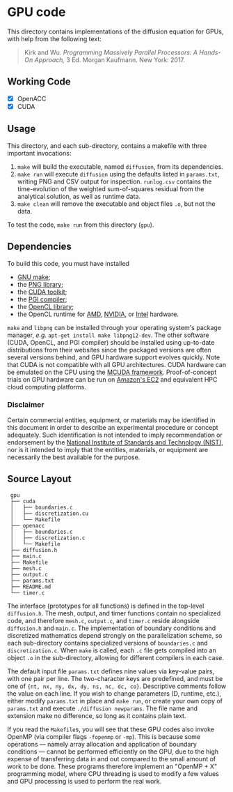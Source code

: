 # GPU code

This directory contains implementations of the diffusion equation for GPUs, with help from the following text:
> Kirk and Wu. *Programming Massively Parallel Processors: A Hands-On Approach,* 3 Ed. Morgan Kaufmann. New York: 2017.

## Working Code

 - [x] OpenACC
 - [x] CUDA

## Usage

This directory, and each sub-directory, contains a makefile with three important invocations:
 1. ```make``` will build the executable, named ```diffusion```, from its dependencies.
 2. ```make run``` will execute ```diffusion``` using the defaults listed in ```params.txt```,
    writing PNG and CSV output for inspection. ```runlog.csv``` contains the time-evolution of
    the weighted sum-of-squares residual from the analytical solution, as well as runtime data.
 3. ```make clean``` will remove the executable and object files ```.o```, but not the data.

To test the code, ```make run``` from this directory (```gpu```).

## Dependencies

To build this code, you must have installed
 * [GNU make](https://www.gnu.org/software/make/);
 * the [PNG library](http://www.libpng.org/pub/png/libpng.html);
 * the [CUDA toolkit](https://developer.nvidia.com/cuda-toolkit);
 * the [PGI compiler](http://www.pgroup.com/products/community.htm); 
 * the [OpenCL library](https://www.khronos.org/opencl/);
 * the OpenCL runtime for [AMD](http://developer.amd.com/tools-and-sdks/opencl-zone/),
   [NVIDIA](https://developer.nvidia.com/opencl), or
   [Intel](https://software.intel.com/en-us/articles/opencl-drivers) hardware.

```make``` and ```libpng``` can be installed through your operating system's
package manager, *e.g.* ```apt-get install make libpng12-dev```. The other
software (CUDA, OpenCL, and PGI compiler) should be installed using up-to-date
distributions from their websites since the packaged versions are often several
versions behind, and GPU hardware support evolves quickly. Note that CUDA is
not compatible with all GPU architectures. CUDA hardware can be emulated on the
CPU using the [MCUDA framework](http://impact.crhc.illinois.edu/mcuda.aspx).
Proof-of-concept trials on GPU hardware can be run on [Amazon's EC2](
https://aws.amazon.com/ec2/Elastic-GPUs/) and equivalent HPC cloud computing platforms.

### Disclaimer

Certain commercial entities, equipment, or materials may be identified in this
document in order to describe an experimental procedure or concept adequately.
Such identification is not intended to imply recommendation or endorsement by
the [National Institute of Standards and Technology (NIST)](http://www.nist.gov),
nor is it intended to imply that the entities, materials, or equipment are
necessarily the best available for the purpose.

## Source Layout

```
 gpu
 ├── cuda
 │   ├── boundaries.c
 │   ├── discretization.cu
 │   └── Makefile
 ├── openacc
 │   ├── boundaries.c
 │   ├── discretization.c
 │   └── Makefile
 ├── diffusion.h
 ├── main.c
 ├── Makefile
 ├── mesh.c
 ├── output.c
 ├── params.txt
 ├── README.md
 └── timer.c
```

The interface (prototypes for all functions) is defined in the top-level
```diffusion.h```. The mesh, output, and timer functions contain no specialized
code, and therefore ```mesh.c```, ```output.c```, and ```timer.c``` reside
alongside ```diffusion.h``` and ```main.c```. The implementation of boundary
conditions and discretized mathematics depend strongly on the parallelization
scheme, so each sub-directory contains specialized versions of ```boundaries.c```
and ```discretization.c```. When ```make``` is called, each ```.c``` file gets
compiled into an object ```.o``` in the sub-directory, allowing for different
compilers in each case. 

The default input file ```params.txt``` defines nine values via key-value pairs,
with one pair per line. The two-character keys are predefined, and must be one
of ```{nt, nx, ny, dx, dy, ns, nc, dc, co}```. Descriptive comments follow the
value on each line. If you wish to change parameters (D, runtime, etc.), either
modify ```params.txt``` in place and ```make run```, or create your own copy of
```params.txt``` and execute ```./diffusion newparams```. The file name and
extension make no difference, so long as it contains plain text.

If you read the ```Makefile```s, you will see that these GPU codes also invoke
OpenMP (via compiler flags ```-fopenmp``` or ```-mp```). This is because some
operations &mdash; namely array allocation and application of boundary
conditions &mdash; cannot be performed efficiently on the GPU, due to the high
expense of transferring data in and out compared to the small amount of work
to be done. These programs therefore implement an "OpenMP + X" programming
model, where CPU threading is used to modify a few values and GPU processing
is used to perform the real work.
